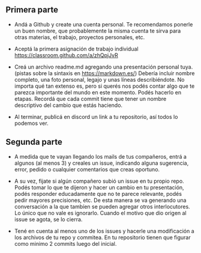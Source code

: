 ## Primera parte

- Andá a Github y create una cuenta personal. Te recomendamos ponerle un buen nombre, que probablemente la misma cuenta te sirva para otras materias, el trabajo, proyectos personales, etc.

- Aceptá la primera asignación de trabajo individual 
https://classroom.github.com/a/zhQpjJvR

- Creá un archivo readme.md agregando una presentación personal tuya. (pistas sobre la sintaxis en https://markdown.es/) Debería incluir nombre completo, una foto personal, legajo y unas líneas describiéndote. No importa qué tan extenso es, pero si querés nos podés contar algo que te parezca importante del mundo en este momento. Podés hacerlo en etapas. Recordá que cada commit tiene que tener un nombre descriptivo del cambio que estás haciendo.

- Al terminar, publicá en discord un link a tu repositorio, así todos lo podemos ver.


## Segunda parte

- A medida que te vayan llegando los mails de tus compañeros, entrá a algunos (al menos 3) y creales un issue, indicando alguna sugerencia, error, pedido o cualquier comentarios que creas oportuno. 

- A su vez, fijate si algún compañero subió un issue en tu propio repo. Podés tomar lo que te dijeron y hacer un cambio en tu presentación, podés responder educadamente que no te parece relevante, podés pedir mayores precisiones, etc. De esta manera se va generando una conversación a la que tambíen se pueden agregar otros interlocutores. Lo único que no vale es ignorarlo. Cuando el motivo que dio origen al issue se agota, se lo cierra. 

- Tené en cuenta al menos uno de los issues y hacerle una modificación a los archivos de tu repo y commitea. En tu repositorio tienen que figurar como minimo 2 commits luego del inicial.
